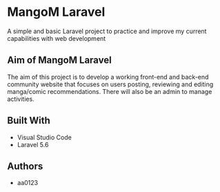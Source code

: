 # MangoM Laravel

A simple and basic Laravel project to practice and improve my current capabilities with web development

## Aim of MangoM Laravel

The aim of this project is to develop a working front-end and back-end community website that focuses on users posting, reviewing and editing manga/comic recommendations. There will also be an admin to manage activities.

## Built With

- Visual Studio Code
- Laravel 5.6

## Authors

- aa0123


